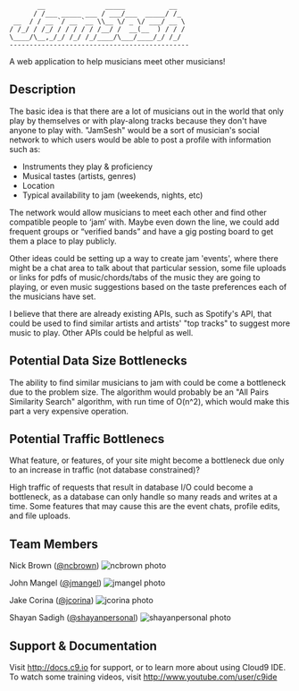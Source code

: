 
           __               _____           __  
          / /___ _____ ___ / ___/___  _____/ /_ 
     __  / / __ `/ __ `__ \\__ \/ _ \/ ___/ __ \
    / /_/ / /_/ / / / / / /__/ /  __(__  ) / / /
    \____/\__,_/_/ /_/ /_/____/\___/____/_/ /_/ 
    ---------------------------------------------

A web application to help musicians meet other musicians!


## Description

The basic idea is that there are a lot of musicians out in the world that only play by themselves or with play-along tracks because they don't have anyone to play with. 
"JamSesh" would be a sort of musician's social network to which users would be able to post a profile with information such as:
 
* Instruments they play & proficiency
* Musical tastes (artists, genres)
* Location
* Typical availability to jam (weekends, nights, etc)
 
The network would allow musicians to meet each other and find other compatible people to ‘jam’ with. Maybe even down the line, we could add frequent groups or 
“verified bands” and have a gig posting board to get them a place to play publicly. 
 
Other ideas could be setting up a way to create jam 'events', where there might be a chat area to talk about that particular session, some file uploads or links 
for pdfs of music/chords/tabs of the music they are going to playing, or even music suggestions based on the taste preferences each of the musicians have set.
 
I believe that there are already existing APIs, such as Spotify's API, that could be used to find similar artists and artists' "top tracks" to suggest more music to 
play. Other APIs could be helpful as well.


## Potential Data Size Bottlenecks

The ability to find similar musicians to jam with could be come a bottleneck due to the problem size. The algorithm would probably be an "All Pairs Similarity Search" algorithm, with run time of O(n^2), which would make this part a very expensive operation. 


## Potential Traffic Bottlenecs

What feature, or features, of your site might become a bottleneck due only to an increase in traffic (not database constrained)?

High traffic of requests that result in database I/O could become a bottleneck, as a database can only handle so many reads and writes at a time. Some features that may cause this are the event chats, profile edits, and file uploads.


## Team Members

Nick Brown ([@ncbrown](https://github.com/ncbrown))
![ncbrown photo](https://media.licdn.com/mpr/mpr/shrinknp_200_200/AAEAAQAAAAAAAAibAAAAJDk5ZmRhNjQ3LTM4YzktNDNlZC1hOWY3LTkyNzU2MDg0ZGVhOA.jpg)

John Mangel ([@jmangel](https://github.com/jmangel))
![jmangel photo](https://avatars3.githubusercontent.com/u/6810760?v=3&s=466)


Jake Corina ([@jcorina](https://github.com/jcorina))
![jcorina photo](https://seclab.cs.ucsb.edu/media/thumbs_cache/people/1422556240627_bw_person_picture.jpg)


Shayan Sadigh ([@shayanpersonal](https://github.com/shayanpersonal))
![shayanpersonal photo](https://media.licdn.com/mpr/mpr/shrinknp_200_200/AAEAAQAAAAAAAAR4AAAAJDYzYTU5MTg1LTRlMDQtNGQxMS04YWI4LWMzMzgxY2U1YmM0MA.jpg)


## Support & Documentation

Visit http://docs.c9.io for support, or to learn more about using Cloud9 IDE. 
To watch some training videos, visit http://www.youtube.com/user/c9ide
